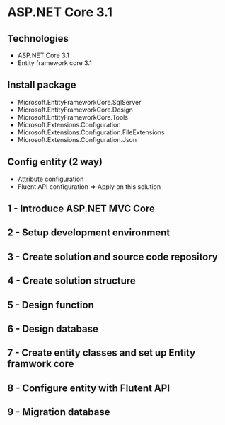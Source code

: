 # ASP.NET Core 3.1
## Technologies
- ASP.NET Core 3.1
- Entity framework core 3.1
## Install package
- Microsoft.EntityFrameworkCore.SqlServer
- Microsoft.EntityFrameworkCore.Design
- Microsoft.EntityFrameworkCore.Tools
- Microsoft.Extensions.Configuration
- Microsoft.Extensions.Configuration.FileExtensions
- Microsoft.Extensions.Configuration.Json
## Config entity (2 way)
- Attribute configuration
- Fluent API configuration => Apply on this solution


## 1 - Introduce ASP.NET MVC Core
## 2 - Setup development environment 
## 3 - Create solution and source code repository
## 4 - Create solution structure
## 5 - Design function
## 6 - Design database
## 7 - Create entity classes and set up Entity framwork core
## 8 - Configure entity with Flutent API
## 9 - Migration database